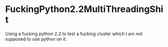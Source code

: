 # FuckingPython2.2MultiThreadingShit
Using a fucking python 2.2 to test a fucking  cluster which I am not supposed to use python on it.
